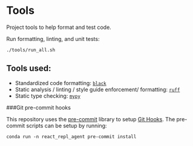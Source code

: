 # Tools

Project tools to help format and test code.

Run formatting, linting, and unit tests:

```
./tools/run_all.sh
```

## Tools used:

* Standardized code formatting: [`black`](https://black.readthedocs.io/en/stable/)
* Static analysis / linting / style guide enforcement/ formatting: [`ruff`](https://beta.ruff.rs/)
* Static type checking: [`mypy`](http://mypy-lang.org/)


###Git pre-commit hooks

This repository uses the [pre-commit](https://pre-commit.com/) library to setup [Git Hooks](https://git-scm.com/book/en/v2/Customizing-Git-Git-Hooks). The pre-commit scripts can be setup by running:

```
conda run -n react_repl_agent pre-commit install
```
